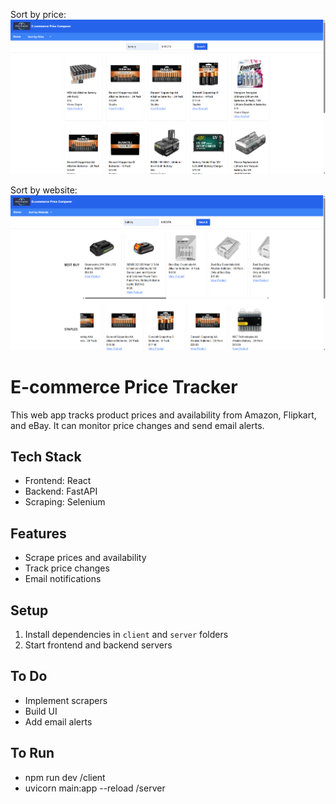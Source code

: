 Sort by price:
![Example of sort by price](example_battery_byPrice.png)

Sort by website:
![Example of sort by website](example_battery_byWebsite.png)


# E-commerce Price Tracker

This web app tracks product prices and availability from Amazon, Flipkart, and eBay. It can monitor price changes and send email alerts.

## Tech Stack
- Frontend: React
- Backend: FastAPI
- Scraping: Selenium

## Features
- Scrape prices and availability
- Track price changes
- Email notifications

## Setup
1. Install dependencies in `client` and `server` folders
2. Start frontend and backend servers

## To Do
- Implement scrapers
- Build UI
- Add email alerts

## To Run
- npm run dev /client
- uvicorn main:app --reload /server
